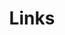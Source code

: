---
title: Links
links:
  - title: GitHub
    description: GitHub is the world's largest software development platform.
    website: https://github.com
    image: https://github.githubassets.com/images/modules/logos_page/GitHub-Mark.png
  - title: Kyuubi
    description: Serverless SQL on Lakehouse
    website: https://kyuubi.apache.org
    image: https://kyuubi.apache.org/kyuubi_logo_hd.png
menu:
    main: 
        weight: -50
        params:
            icon: link

comments: false
---